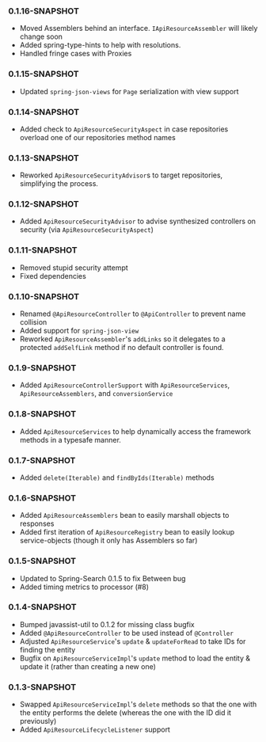 ### 0.1.16-SNAPSHOT
* Moved Assemblers behind an interface. `IApiResourceAssembler` will likely change soon
* Added spring-type-hints to help with resolutions. 
* Handled fringe cases with Proxies

### 0.1.15-SNAPSHOT
* Updated `spring-json-views` for `Page` serialization with view support

### 0.1.14-SNAPSHOT
* Added check to `ApiResourceSecurityAspect` in case repositories overload one of our repositories method names

### 0.1.13-SNAPSHOT
* Reworked `ApiResourceSecurityAdvisor`s to target repositories, simplifying the process.

### 0.1.12-SNAPSHOT
* Added `ApiResourceSecurityAdvisor` to advise synthesized controllers on security (via `ApiResourceSecurityAspect`)

### 0.1.11-SNAPSHOT
* Removed stupid security attempt
* Fixed dependencies

### 0.1.10-SNAPSHOT
* Renamed `@ApiResourceController` to `@ApiController` to prevent name collision
* Added support for `spring-json-view`
* Reworked `ApiResourceAssembler`'s `addLinks` so it delegates to a protected `addSelfLink` method if no default
controller is found.  

### 0.1.9-SNAPSHOT
* Added `ApiResourceControllerSupport` with `ApiResourceServices`, `ApiResourceAssemblers`, and `conversionService`

### 0.1.8-SNAPSHOT
* Added `ApiResourceServices` to help dynamically access the framework methods in a typesafe manner.  

### 0.1.7-SNAPSHOT
* Added `delete(Iterable)` and `findByIds(Iterable)` methods 

### 0.1.6-SNAPSHOT
* Added `ApiResourceAssemblers` bean to easily marshall objects to responses
* Added first iteration of `ApiResourceRegistry` bean to easily lookup service-objects (though it only has Assemblers so far)

### 0.1.5-SNAPSHOT
* Updated to Spring-Search 0.1.5 to fix Between bug
* Added timing metrics to processor (#8)

### 0.1.4-SNAPSHOT
* Bumped javassist-util to 0.1.2 for missing class bugfix
* Added `@ApiResourceController` to be used instead of `@Controller`
* Adjusted `ApiResourceService`'s `update` & `updateForRead` to take IDs for finding the entity
* Bugfix on  `ApiResourceServiceImpl`'s `update` method to load the entity & update it (rather than creating a new one)

### 0.1.3-SNAPSHOT

* Swapped `ApiResourceServiceImpl`'s `delete` methods so that the one with the entity
performs the delete (whereas the one with the ID did it previously)
* Added `ApiResourceLifecycleListener` support
